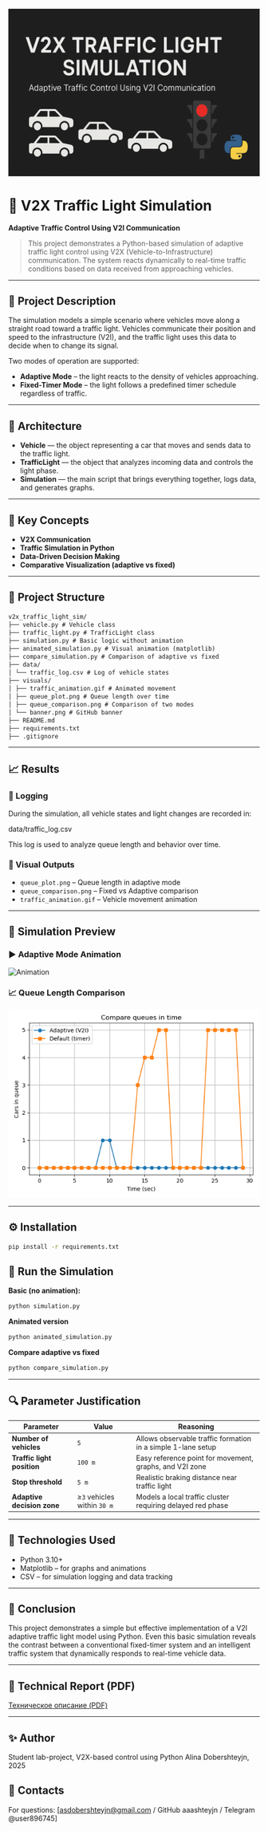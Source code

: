 ![Banner](visuals/image.png)

# 🚦 V2X Traffic Light Simulation
**Adaptive Traffic Control Using V2I Communication**
> This project demonstrates a Python-based simulation of adaptive traffic light control using V2X (Vehicle-to-Infrastructure) communication. The system reacts dynamically to real-time traffic conditions based on data received from approaching vehicles.

---

## 📌 Project Description

The simulation models a simple scenario where vehicles move along a straight road toward a traffic light. Vehicles communicate their position and speed to the infrastructure (V2I), and the traffic light uses this data to decide when to change its signal.

Two modes of operation are supported:
- **Adaptive Mode** – the light reacts to the density of vehicles approaching.
- **Fixed-Timer Mode** – the light follows a predefined timer schedule regardless of traffic.

---

## 🧱 Architecture

- **Vehicle** — the object representing a car that moves and sends data to the traffic light.  
- **TrafficLight** — the object that analyzes incoming data and controls the light phase.  
- **Simulation** — the main script that brings everything together, logs data, and generates graphs.

---

## 🧠 Key Concepts

- **V2X Communication**  
- **Traffic Simulation in Python**  
- **Data-Driven Decision Making**  
- **Comparative Visualization (adaptive vs fixed)**

---

## 📂 Project Structure

```
v2x_traffic_light_sim/
├── vehicle.py # Vehicle class
├── traffic_light.py # TrafficLight class
├── simulation.py # Basic logic without animation
├── animated_simulation.py # Visual animation (matplotlib)
├── compare_simulation.py # Comparison of adaptive vs fixed
├── data/
│ └── traffic_log.csv # Log of vehicle states
├── visuals/
│ ├── traffic_animation.gif # Animated movement
│ ├── queue_plot.png # Queue length over time
│ ├── queue_comparison.png # Comparison of two modes
│ └── banner.png # GitHub banner
├── README.md
├── requirements.txt
├── .gitignore
```

---

## 📈 Results

### 🔹 Logging

During the simulation, all vehicle states and light changes are recorded in:

data/traffic_log.csv

This log is used to analyze queue length and behavior over time.

### 🔹 Visual Outputs

- `queue_plot.png` – Queue length in adaptive mode  
- `queue_comparison.png` – Fixed vs Adaptive comparison  
- `traffic_animation.gif` – Vehicle movement animation  

---

## 🚗 Simulation Preview

### ▶️ Adaptive Mode Animation
![Animation](visuals/traffic_animation.gif)

### 📈 Queue Length Comparison
![Comparison](visuals/queue_comparison.png)

---

## ⚙️ Installation

```bash
pip install -r requirements.txt
```

## 🚀 Run the Simulation
**Basic (no animation):**

```bash
python simulation.py
```

**Animated version**

```bash
python animated_simulation.py
```

**Compare adaptive vs fixed**

```bash
python compare_simulation.py
```

---

## 🔍 Parameter Justification

| Parameter                  | Value                       | Reasoning                                                    |
| -------------------------- | --------------------------- | ------------------------------------------------------------ |
| **Number of vehicles**     | `5`                         | Allows observable traffic formation in a simple 1-lane setup |
| **Traffic light position** | `100 m`                     | Easy reference point for movement, graphs, and V2I zone      |
| **Stop threshold**         | `5 m`                       | Realistic braking distance near traffic light                |
| **Adaptive decision zone** | ≥`3` vehicles within `30 m` | Models a local traffic cluster requiring delayed red phase   |

---

## 🧠 Technologies Used

- Python 3.10+
- Matplotlib – for graphs and animations
- CSV – for simulation logging and data tracking

---

## 🧠 Conclusion
This project demonstrates a simple but effective implementation of a V2I adaptive traffic light model using Python. Even this basic simulation reveals the contrast between a conventional fixed-timer system and an intelligent traffic system that dynamically responds to real-time vehicle data.

---

## 📄 Technical Report (PDF)

[Техническое описание (PDF)](docs/technical_description.pdf)

---

## ✨ Author

Student lab-project,
V2X-based control using Python
Alina Dobershteyjn, 2025

## 📎 Contacts

For questions: [asdobershteyjn@gmail.com / GitHub aaashteyjn / Telegram @user896745]
